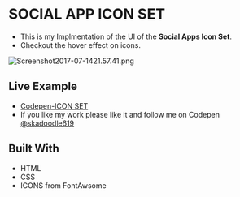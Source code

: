# SOCIAL APP ICON SET

 * This is my Implmentation of the UI of the **Social Apps Icon Set**.
 * Checkout the hover effect on icons.

![Screenshot2017-07-1421.57.41.png](http://i.imgrpost.com/imgr/2017/07/14/Screenshot2017-07-1421.57.41.png)

## Live Example

* [Codepen-ICON SET](https://codepen.io/skadoodle619/full/yXwoQv)
* If you like my work please like it and follow me on Codepen [@skadoodle619](https://codepen.io/skadoodle619/)

## Built With

* HTML
* CSS
* ICONS from FontAwsome

